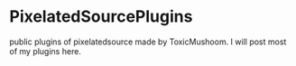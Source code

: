 # PixelatedSourcePlugins
public plugins of pixelatedsource made by ToxicMushoom.
I will post most of my plugins here.


